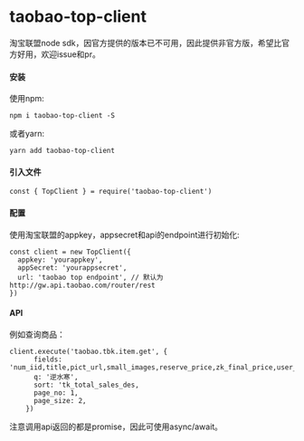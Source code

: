 # taobao-top-client
淘宝联盟node sdk，因官方提供的版本已不可用，因此提供非官方版，希望比官方好用，欢迎issue和pr。

#### 安装
使用npm:
```
npm i taobao-top-client -S
```
或者yarn:
```
yarn add taobao-top-client
```

#### 引入文件
```
const { TopClient } = require('taobao-top-client')
```

#### 配置
使用淘宝联盟的appkey，appsecret和api的endpoint进行初始化:
```
const client = new TopClient({
  appkey: 'yourappkey',
  appSecret: 'yourappsecret',
  url: 'taobao top endpoint', // 默认为 http://gw.api.taobao.com/router/rest
})
```

#### API
例如查询商品： 
```
client.execute('taobao.tbk.item.get', {
      fields: 'num_iid,title,pict_url,small_images,reserve_price,zk_final_price,user_type,item_url,volume',
      q: '逆水寒',
      sort: 'tk_total_sales_des,
      page_no: 1,
      page_size: 2,
    })
```
注意调用api返回的都是promise，因此可使用async/await。
